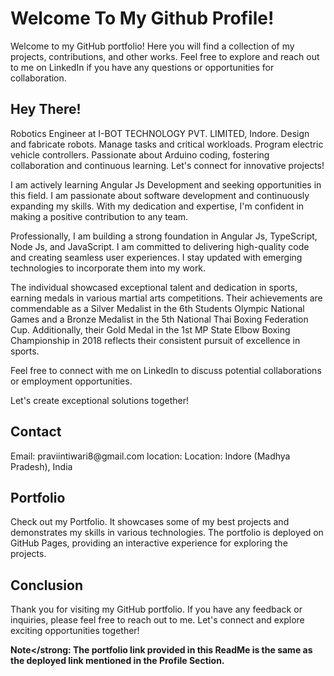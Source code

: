 <h1>Welcome To My Github Profile!</h1>

<p>Welcome to my GitHub portfolio! Here you will find a collection of my projects, contributions, and other works. Feel free to explore and reach out to me on LinkedIn if you have any questions or opportunities for collaboration.</p>

<h2>Hey There!</h2>
<p>Robotics Engineer at I-BOT TECHNOLOGY PVT. LIMITED, Indore. Design and fabricate robots. Manage tasks and critical workloads. Program electric vehicle controllers. Passionate about Arduino coding, fostering collaboration and continuous learning. Let's connect for innovative projects!

I am actively learning Angular Js Development and seeking opportunities in this field. I am passionate about software development and continuously expanding my skills. With my dedication and expertise, I'm confident in making a positive contribution to any team.

Professionally, I am building a strong foundation in Angular Js, TypeScript, Node Js, and JavaScript. I am committed to delivering high-quality code and creating seamless user experiences. I stay updated with emerging technologies to incorporate them into my work.

The individual showcased exceptional talent and dedication in sports, earning medals in various martial arts competitions. Their achievements are commendable as a Silver Medalist in the 6th Students Olympic National Games and a Bronze Medalist in the 5th National Thai Boxing Federation Cup. Additionally, their Gold Medal in the 1st MP State Elbow Boxing Championship in 2018 reflects their consistent pursuit of excellence in sports.

Feel free to connect with me on LinkedIn to discuss potential collaborations or employment opportunities.

Let's create exceptional solutions together!
</p>

<h2>Contact</h2>

<p>
  Email: praviintiwari8@gmail.com
  location:  Location: Indore (Madhya Pradesh), India
</p>


<h2>Portfolio</h2>
<p>Check out my Portfolio. It showcases some of my best projects and demonstrates my skills in various technologies. The portfolio is deployed on GitHub Pages, providing an interactive experience for exploring the projects.</p>

<h2>Conclusion</h2>
<p>
  Thank you for visiting my GitHub portfolio. If you have any feedback or inquiries, please feel free to reach out to me. Let's connect and explore exciting opportunities together!

<strong>Note</strong: The portfolio link provided in this ReadMe is the same as the deployed link mentioned in the Profile Section.
</p>

<!---
PraveenTiwari08/PraveenTiwari08 is a ✨ special ✨ repository because its `README.md` (this file) appears on your GitHub profile.
You can click the Preview link to take a look at your changes.
--->
